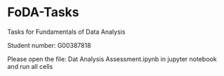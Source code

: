 # FoDA-Tasks
Tasks for Fundamentals of Data Analysis

Student number: G00387818


Please open the file: Dat Analysis Assessment.ipynb in jupyter notebook and run all cells